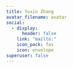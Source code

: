 ```yaml
---
title: Yuxin Zhang
avatar_filename: avatar
social:
  - display:
      header: false
    link: "mailto:"
    icon_pack: fas
    icon: envelope
superuser: false
---
```

